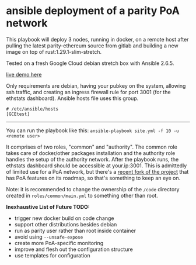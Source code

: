 ansible deployment of a parity PoA network
========

This playbook will deploy 3 nodes, running in docker, on a remote host after pulling the latest parity-ethereum source from gitlab and building a new image on top of rust:1.29.1-slim-stretch.

Tested on a fresh Google Cloud debian stretch box with Ansible 2.6.5.

[live demo here](http://35.229.109.174:3001/)


Only requirements are debian, having your pubkey on the system, allowing ssh traffic, and creating an ingress firewall rule for port 3001 (for the ethstats dashboard).
Ansible hosts file uses this group.
```
# /etc/ansible/hosts
[GCEtest]
```
-------------
You can run the playbook like this:
`ansible-playbook site.yml -f 10 -u <remote user>`

It comprises of two roles, "common" and "authority". The common role takes care of docker/other packages installation and the authority role handles the setup of the authority network. After the playbook runs, the ethstats dashboard should be accessible at your.ip:3001. This is admittedly of limited use for a PoA network, but there's a [recent fork of the project](https://github.com/eosclab/eth-netstats) that has PoA features on its roadmap, so that's something to keep an eye on.

Note: it is recommended to change the ownership of the `/code` directory created in `roles/common/main.yml` to something other than root.

**Inexhaustive List of Future TODO:**
* trigger new docker build on code change
* support other distributions besides debian
* run as parity user rather than root inside container
* avoid using `--unsafe-expose`
* create more PoA-specific monitoring 
* improve and flesh out the configuration structure
* use templates for configuration

